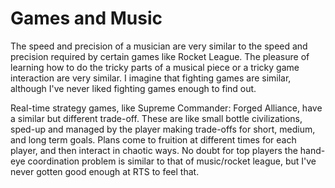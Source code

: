 # Games and Music
The speed and precision of a musician are very similar to the speed and precision required by certain games like Rocket League.
The pleasure of learning how to do the tricky parts of a musical piece or a tricky game interaction are very similar.
I imagine that fighting games are similar, although I've never liked fighting games enough to find out.

Real-time strategy games, like Supreme Commander: Forged Alliance, have a similar but different trade-off.
These are like small bottle civilizations, sped-up and managed by the player making trade-offs for short, medium, and long term goals.
Plans come to fruition at different times for each player, and then interact in chaotic ways.
No doubt for top players the hand-eye coordination problem is similar to that of music/rocket league, but I've never gotten good enough at RTS to feel that.
